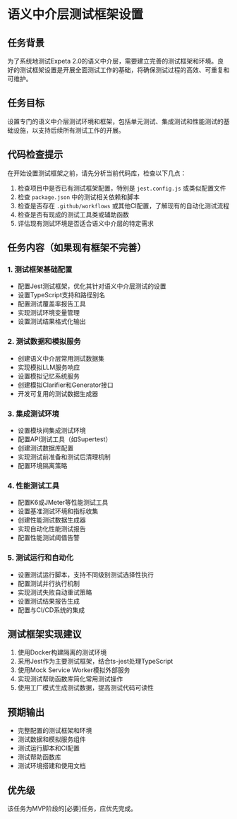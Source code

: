 # 语义中介层测试框架设置

## 任务背景
为了系统地测试Expeta 2.0的语义中介层，需要建立完善的测试框架和环境。良好的测试框架设置是开展全面测试工作的基础，将确保测试过程的高效、可重复和可维护。

## 任务目标
设置专门的语义中介层测试环境和框架，包括单元测试、集成测试和性能测试的基础设施，以支持后续所有测试工作的开展。

## 代码检查提示
在开始设置测试框架之前，请先分析当前代码库，检查以下几点：

1. 检查项目中是否已有测试框架配置，特别是 `jest.config.js` 或类似配置文件
2. 检查 `package.json` 中的测试相关依赖和脚本
3. 检查是否存在 `.github/workflows` 或其他CI配置，了解现有的自动化测试流程
4. 检查是否有现成的测试工具类或辅助函数
5. 评估现有测试环境是否适合语义中介层的特定需求

## 任务内容（如果现有框架不完善）

### 1. 测试框架基础配置
- 配置Jest测试框架，优化其针对语义中介层测试的设置
- 设置TypeScript支持和路径别名
- 配置测试覆盖率报告工具
- 实现测试环境变量管理
- 设置测试结果格式化输出

### 2. 测试数据和模拟服务
- 创建语义中介层常用测试数据集
- 实现模拟LLM服务响应
- 设置模拟记忆系统服务
- 创建模拟Clarifier和Generator接口
- 开发可复用的测试数据生成器

### 3. 集成测试环境
- 设置模块间集成测试环境
- 配置API测试工具（如Supertest）
- 创建测试数据库配置
- 实现测试前准备和测试后清理机制
- 配置环境隔离策略

### 4. 性能测试工具
- 配置K6或JMeter等性能测试工具
- 设置基准测试环境和指标收集
- 创建性能测试数据生成器
- 实现自动化性能测试报告
- 配置性能测试阈值告警

### 5. 测试运行和自动化
- 设置测试运行脚本，支持不同级别测试选择性执行
- 配置测试并行执行机制
- 实现测试失败自动重试策略
- 设置测试结果报告生成
- 配置与CI/CD系统的集成

## 测试框架实现建议
1. 使用Docker构建隔离的测试环境
2. 采用Jest作为主要测试框架，结合ts-jest处理TypeScript
3. 使用Mock Service Worker模拟外部服务
4. 实现测试帮助函数库简化常用测试操作
5. 使用工厂模式生成测试数据，提高测试代码可读性

## 预期输出
- 完整配置的测试框架和环境
- 测试数据和模拟服务组件
- 测试运行脚本和CI配置
- 测试帮助函数库
- 测试环境搭建和使用文档

## 优先级
该任务为MVP阶段的[必要]任务，应优先完成。 